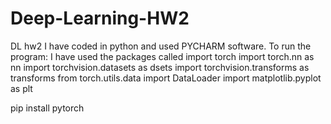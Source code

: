 # Deep-Learning-HW2
DL hw2
I have coded in python and used PYCHARM software. To run the program: I have used the packages called 
import torch
import torch.nn as nn
import torchvision.datasets as dsets
import torchvision.transforms as transforms
from torch.utils.data import DataLoader
import matplotlib.pyplot as plt

pip install pytorch



